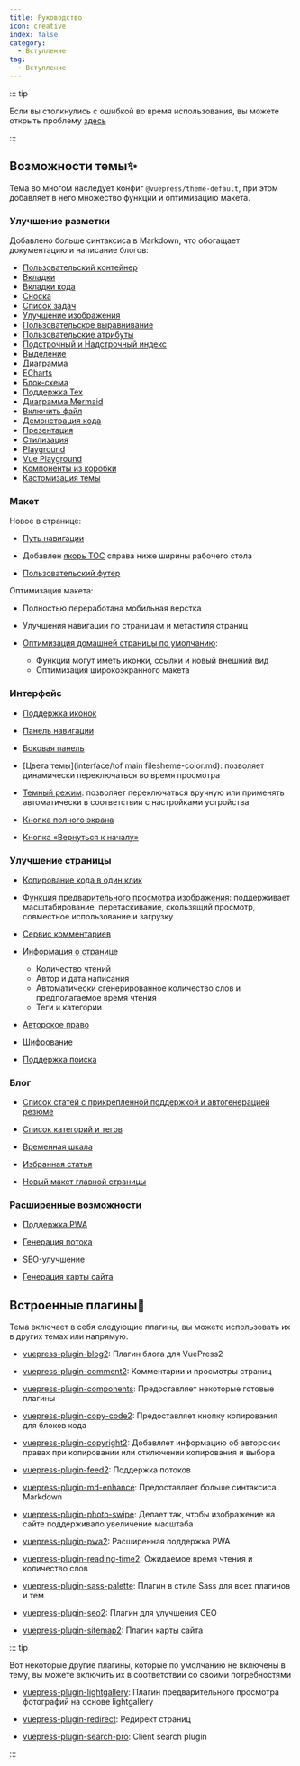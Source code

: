 ```yaml
---
title: Руководство
icon: creative
index: false
category:
  - Вступление
tag:
  - Вступление
---
```


::: tip

Если вы столкнулись с ошибкой во время использования, вы можете открыть проблему [здесь](https://github.com/vuepress-theme-hope/vuepress-theme-hope/issues)

:::

## Возможности темы✨

Тема во многом наследует конфиг `@vuepress/theme-default`, при этом добавляет в него множество функций и оптимизацию макета.

<!-- more -->

### Улучшение разметки

Добавлено больше синтаксиса в Markdown, что обогащает документацию и написание блогов:

- [Пользовательский контейнер](markdown/container.md)
- [Вкладки](markdown/tabs.md)
- [Вкладки кода](markdown/code-tabs.md)
- [Сноска](markdown/footnote.md)
- [Список задач](markdown/tasklist.md)
- [Улучшение изображения](markdown/image.md)
- [Пользовательское выравнивание](markdown/align.md)
- [Пользовательские атрибуты](markdown/attrs.md)
- [Подстрочный и Надстрочный индекс](markdown/sup-sub.md)
- [Выделение](markdown/mark.md)
- [Диаграмма](markdown/chart.md)
- [ECharts](markdown/echarts.md)
- [Блок-схема](markdown/flowchart.md)
- [Поддержка Tex](markdown/tex.md)
- [Диаграмма Mermaid](markdown/mermaid.md)
- [Включить файл](markdown/include.md)
- [Демонстрация кода](markdown/demo.md)
- [Презентация](markdown/presentation.md)
- [Стилизация](markdown/stylize.md)
- [Playground](markdown/playground.md)
- [Vue Playground](markdown/vue-playground.md)
- [Компоненты из коробки](markdown/components.md)
- [Кастомизация темы](interface/code-theme.md)

### Макет

Новое в странице:

- [Путь навигации](layout/breadcrumb.md)

- Добавлен [якорь TOC](layout/page.md#список-заголовков) справа ниже ширины рабочего стола

- [Пользовательский футер](layout/footer.md)

Оптимизация макета:

- Полностью переработана мобильная верстка
- Улучшения навигации по страницам и метастиля страниц
- [Оптимизация домашней страницы по умолчанию](layout/home.md):

  - Функции могут иметь иконки, ссылки и новый внешний вид
  - Оптимизация широкоэкранного макета

### Интерфейс

- [Поддержка иконок](interface/icon.md)

- [Панель навигации](layout/navbar.md)

- [Боковая панель](layout/sidebar.md)

- [Цвета темы](interface/tof main filesheme-color.md): позволяет динамически переключаться во время просмотра

- [Темный режим](interface/darkmode.md): позволяет переключаться вручную или применять автоматически в соответствии с настройками устройства

- [Кнопка полного экрана](interface/others.md#полноэкранная-кнопка)

- [Кнопка «Вернуться к началу»](interface/others.md#кнопка-«вернуться-к-началу»)

### Улучшение страницы

- [Копирование кода в один клик](feature/copy-code.md)

- [Функция предварительного просмотра изображения](feature/photo-swipe.md): поддерживает масштабирование, перетаскивание, скользящий просмотр, совместное использование и загрузку

- [Сервис комментариев](feature/comment.md)

- [Информация о странице](feature/page-info.md)

  - Количество чтений
  - Автор и дата написания
  - Автоматически сгенерированное количество слов и предполагаемое время чтения
  - Теги и категории

- [Авторское право](feature/copyright.md)

- [Шифрование](feature/encrypt.md)

- [Поддержка поиска](feature/search.md)

### Блог

- [Список статей с прикрепленной поддержкой и автогенерацией резюме](blog/intro.md)

- [Список категорий и тегов](blog/category-and-tags.md)

- [Временная шкала](blog/timeline.md)

- [Избранная статья](blog/article.md)

- [Новый макет главной страницы](blog/home.md)

### Расширенные возможности

- [Поддержка PWA](advanced/pwa.md)

- [Генерация потока](advanced/feed.md)

- [SEO-улучшение](advanced/seo.md)

- [Генерация карты сайта](advanced/sitemap.md)

## Встроенные плагины🧩

Тема включает в себя следующие плагины, вы можете использовать их в других темах или напрямую.

- [vuepress-plugin-blog2][blog2]: Плагин блога для VuePress2

- [vuepress-plugin-comment2][comment2]: Комментарии и просмотры страниц

- [vuepress-plugin-components][components]: Предоставляет некоторые готовые плагины

- [vuepress-plugin-copy-code2][copy-code2]: Предоставляет кнопку копирования для блоков кода

- [vuepress-plugin-copyright2][copyright2]: Добавляет информацию об авторских правах при копировании или отключении копирования и выбора

- [vuepress-plugin-feed2][feed2]: Поддержка потоков

- [vuepress-plugin-md-enhance][md-enhance]: Предоставляет больше синтаксиса Markdown

- [vuepress-plugin-photo-swipe][photo-swipe]: Делает так, чтобы изображение на сайте поддерживало увеличение масштаба

- [vuepress-plugin-pwa2][pwa2]: Расширенная поддержка PWA

- [vuepress-plugin-reading-time2][reading-time2]: Ожидаемое время чтения и количество слов

- [vuepress-plugin-sass-palette][sass-palette]: Плагин в стиле Sass для всех плагинов и тем

- [vuepress-plugin-seo2][seo2]: Плагин для улучшения СЕО

- [vuepress-plugin-sitemap2][sitemap2]: Плагин карты сайта

::: tip

Вот некоторые другие плагины, которые по умолчанию не включены в тему, вы можете включить их в соответствии со своими потребностями

- [vuepress-plugin-lightgallery][lightgallery]: Плагин предварительного просмотра фотографий на основе lightgallery

- [vuepress-plugin-redirect][redirect]: Редирект страниц

- [vuepress-plugin-search-pro][search-pro]: Client search plugin

:::

[blog2]: https://vuepress-theme-hope.github.io/v2/blog/
[comment2]: https://vuepress-theme-hope.github.io/v2/comment/
[components]: https://vuepress-theme-hope.github.io/v2/components/
[copy-code2]: https://vuepress-theme-hope.github.io/v2/copy-code/
[copyright2]: https://vuepress-theme-hope.github.io/v2/copyright/
[feed2]: https://vuepress-theme-hope.github.io/v2/feed/
[lightgallery]: https://vuepress-theme-hope.github.io/v2/lightgallery/
[md-enhance]: https://vuepress-theme-hope.github.io/v2/md-enhance/
[photo-swipe]: https://vuepress-theme-hope.github.io/v2/photo-swipe/
[pwa2]: https://vuepress-theme-hope.github.io/v2/pwa/
[reading-time2]: https://vuepress-theme-hope.github.io/v2/reading-time/
[redirect]: https://vuepress-theme-hope.github.io/v2/redirect/
[sass-palette]: https://vuepress-theme-hope.github.io/v2/sass-palette/
[search-pro]: https://vuepress-theme-hope.github.io/v2/search-pro/
[seo2]: https://vuepress-theme-hope.github.io/v2/seo/
[sitemap2]: https://vuepress-theme-hope.github.io/v2/sitemap/
